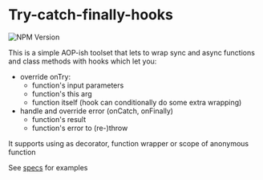 # Try-catch-finally-hooks

![NPM Version](https://img.shields.io/npm/v/try-catch-finally-hooks)

This is a simple AOP-ish toolset that lets to wrap sync and async functions and class methods with hooks which let you:

- override onTry:
  - function's input parameters
  - function's this arg
  - function itself (hook can conditionally do some extra wrapping)
- handle and override error (onCatch, onFinally)
  - function's result
  - function's error to (re-)throw

It supports using as decorator, function wrapper or scope of anonymous function

See [specs](./specs) for examples
